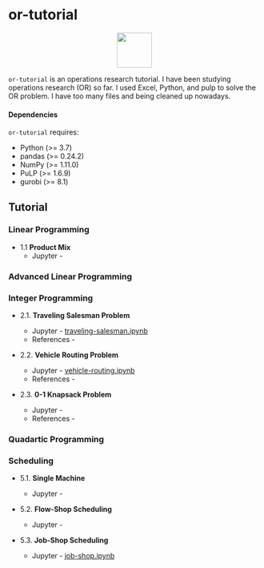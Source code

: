 # or-tutorial

<p align="center">
  <img height="70" src="https://upload.wikimedia.org/wikipedia/en/a/a7/COIN_OR_LOGO.png" />
</p>

`or-tutorial` is an operations research tutorial. I have been studying operations research (OR) so far. I used Excel, Python, and pulp to solve the OR problem. I have too many files and being cleaned up nowadays.

#### Dependencies

`or-tutorial` requires:

* Python (>= 3.7)
* pandas (>= 0.24.2)
* NumPy (>= 1.11.0)
* PuLP (>= 1.6.9)
* gurobi (>= 8.1)

## Tutorial

### Linear Programming

- 1.1 **Product Mix**
  - Jupyter - []()

### Advanced Linear Programming

### Integer Programming

- 2.1. **Traveling Salesman Problem**
  - Jupyter - [traveling-salesman.ipynb](https://nbviewer.jupyter.org/github/unerue/or-tutorial/blob/master/examples/traveling-salesman.ipynb)
  - References - []()

- 2.2. **Vehicle Routing Problem**
  - Jupyter - [vehicle-routing.ipynb](https://nbviewer.jupyter.org/github/unerue/or-tutorial/blob/master/examples/vehicle-routing.ipynb)
  - References - []()

- 2.3. **0-1 Knapsack Problem**
  - Jupyter - []()
  - References - []()

### Quadartic Programming

### Scheduling

- 5.1. **Single Machine**
  - Jupyter - []()

- 5.2. **Flow-Shop Scheduling**
  - Jupyter - []()

- 5.3. **Job-Shop Scheduling**
  - Jupyter - [job-shop.ipynb](https://nbviewer.jupyter.org/github/unerue/or-tutorial/blob/master/scheduling/job-shop.ipynb)
